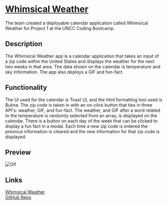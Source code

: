 # [Whimsical Weather](https://asuleigh.github.io/WhimsicalWeather/)
The team created a deployable calendar application called Whimsical Weather for Project 1 at the UNCC Coding Bootcamp.

## Description
The Whimsical Weather app is a calendar application that takes an input of a zip code within the United States and displays the weather for the next two weeks in that area. The data shown on the calendar is temperature and sky information. The app also deploys a GIF and fun-fact.

## Functionality
The UI used for the calendar is Toast UI, and the html formatting tool used is Bulma. The zip code is taken in with an on-click button that ties in three API's: weather, GIF, and fun-fact. The weather, and GIF after a word related to the temperature is randomly selected from an array, is displayed on the calendar. There is a button on each day of the week that can be clicked to display a fun fact in a modal. Each time a new zip code is entered the previous information is cleared and the new information for that zip code is displayed.

## Preview
![Gif](WWGIF.gif)

## Links
[Whimsical Weather](https://asuleigh.github.io/WhimsicalWeather/)
<br>
[GitHub Repo](https://github.com/asuleigh/WhimsicalWeather)
